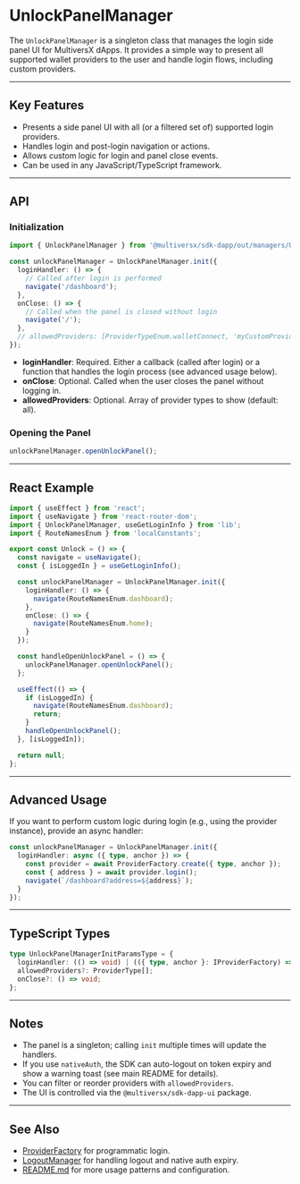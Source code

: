 # UnlockPanelManager

The `UnlockPanelManager` is a singleton class that manages the login side panel UI for MultiversX dApps. It provides a simple way to present all supported wallet providers to the user and handle login flows, including custom providers.

---

## Key Features

- Presents a side panel UI with all (or a filtered set of) supported login providers.
- Handles login and post-login navigation or actions.
- Allows custom logic for login and panel close events.
- Can be used in any JavaScript/TypeScript framework.

---

## API

### Initialization

```typescript
import { UnlockPanelManager } from '@multiversx/sdk-dapp/out/managers/UnlockPanelManager';

const unlockPanelManager = UnlockPanelManager.init({
  loginHandler: () => {
    // Called after login is performed
    navigate('/dashboard');
  },
  onClose: () => {
    // Called when the panel is closed without login
    navigate('/');
  },
  // allowedProviders: [ProviderTypeEnum.walletConnect, 'myCustomProvider'] // Optional: restrict or reorder providers
});
```

- **loginHandler**: Required. Either a callback (called after login) or a function that handles the login process (see advanced usage below).
- **onClose**: Optional. Called when the user closes the panel without logging in.
- **allowedProviders**: Optional. Array of provider types to show (default: all).

### Opening the Panel

```typescript
unlockPanelManager.openUnlockPanel();
```

---

## React Example

```typescript
import { useEffect } from 'react';
import { useNavigate } from 'react-router-dom';
import { UnlockPanelManager, useGetLoginInfo } from 'lib';
import { RouteNamesEnum } from 'localConstants';

export const Unlock = () => {
  const navigate = useNavigate();
  const { isLoggedIn } = useGetLoginInfo();

  const unlockPanelManager = UnlockPanelManager.init({
    loginHandler: () => {
      navigate(RouteNamesEnum.dashboard);
    },
    onClose: () => {
      navigate(RouteNamesEnum.home);
    }
  });

  const handleOpenUnlockPanel = () => {
    unlockPanelManager.openUnlockPanel();
  };

  useEffect(() => {
    if (isLoggedIn) {
      navigate(RouteNamesEnum.dashboard);
      return;
    }
    handleOpenUnlockPanel();
  }, [isLoggedIn]);

  return null;
};
```

---

## Advanced Usage

If you want to perform custom logic during login (e.g., using the provider instance), provide an async handler:

```typescript
const unlockPanelManager = UnlockPanelManager.init({
  loginHandler: async ({ type, anchor }) => {
    const provider = await ProviderFactory.create({ type, anchor });
    const { address } = await provider.login();
    navigate(`/dashboard?address=${address}`);
  }
});
```

---

## TypeScript Types

```typescript
type UnlockPanelManagerInitParamsType = {
  loginHandler: (() => void) | (({ type, anchor }: IProviderFactory) => Promise<void>);
  allowedProviders?: ProviderType[];
  onClose?: () => void;
};
```

---

## Notes

- The panel is a singleton; calling `init` multiple times will update the handlers.
- If you use `nativeAuth`, the SDK can auto-logout on token expiry and show a warning toast (see main README for details).
- You can filter or reorder providers with `allowedProviders`.
- The UI is controlled via the `@multiversx/sdk-dapp-ui` package.

---

## See Also

- [ProviderFactory](../providers/ProviderFactory.ts) for programmatic login.
- [LogoutManager](../LogoutManager/LogoutManager.ts) for handling logout and native auth expiry.
- [README.md](../../README.md) for more usage patterns and configuration.

<!-- Auto-update: 2025-10-17T09:48:48.288011 -->
